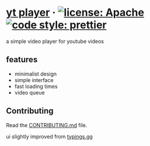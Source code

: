 # [yt player](https://unrealapex.github.io/yt-player/) &middot; [![license: Apache](https://img.shields.io/hexpm/l/apa?color=red)](LICENSE) [![code style: prettier](https://img.shields.io/badge/code_style-prettier-ff69b4.svg?style=round)](https://github.com/prettier/prettier) 

a simple video player for youtube videos

## features
- minimalist design
- simple interface
- fast loading times
- video queue

## Contributing
Read the [CONTRIBUTING.md](https://github.com/UnrealApex/yt-player/blob/main/CONTRIBUTING.md) file.

ui slightly improved from [typings.gg](https://github.com/briano1905/typings)
